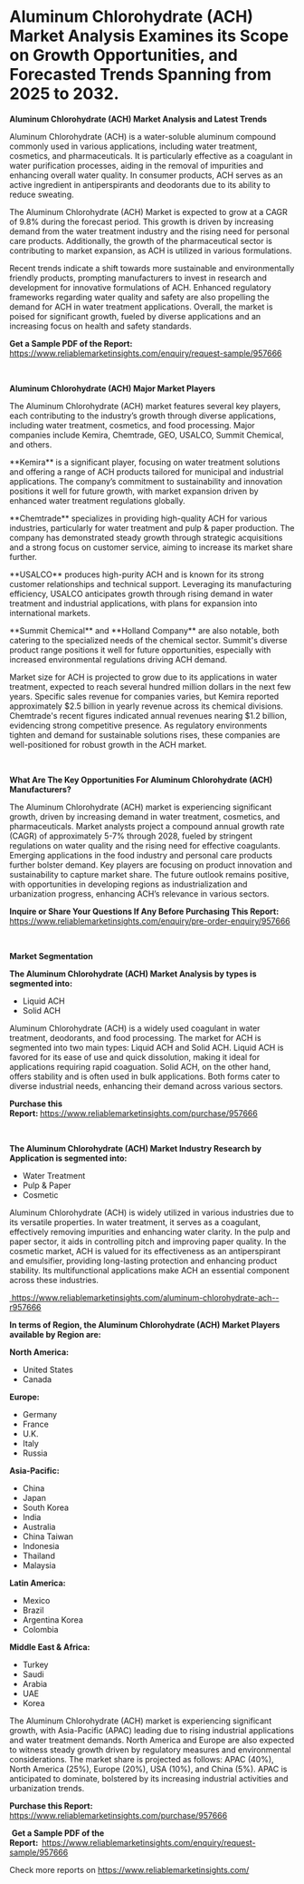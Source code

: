 <p><h1>Aluminum Chlorohydrate (ACH) Market Analysis Examines its Scope on Growth Opportunities, and Forecasted Trends Spanning from 2025 to 2032.</h1></p><p><strong>Aluminum Chlorohydrate (ACH) Market Analysis and Latest Trends</strong></p>
<p><p>Aluminum Chlorohydrate (ACH) is a water-soluble aluminum compound commonly used in various applications, including water treatment, cosmetics, and pharmaceuticals. It is particularly effective as a coagulant in water purification processes, aiding in the removal of impurities and enhancing overall water quality. In consumer products, ACH serves as an active ingredient in antiperspirants and deodorants due to its ability to reduce sweating.</p><p>The Aluminum Chlorohydrate (ACH) Market is expected to grow at a CAGR of 9.8% during the forecast period. This growth is driven by increasing demand from the water treatment industry and the rising need for personal care products. Additionally, the growth of the pharmaceutical sector is contributing to market expansion, as ACH is utilized in various formulations. </p><p>Recent trends indicate a shift towards more sustainable and environmentally friendly products, prompting manufacturers to invest in research and development for innovative formulations of ACH. Enhanced regulatory frameworks regarding water quality and safety are also propelling the demand for ACH in water treatment applications. Overall, the market is poised for significant growth, fueled by diverse applications and an increasing focus on health and safety standards.</p></p>
<p><strong>Get a Sample PDF of the Report:&nbsp;</strong> <a href="https://www.reliablemarketinsights.com/enquiry/request-sample/957666?utm_campaign=3295&utm_medium=2&utm_source=Github&utm_content=ia&utm_term=21032025&utm_id=aluminum-chlorohydrate-ach">https://www.reliablemarketinsights.com/enquiry/request-sample/957666</a></p>
<p>&nbsp;</p>
<p><strong>Aluminum Chlorohydrate (ACH) Major Market Players</strong></p>
<p><p>The Aluminum Chlorohydrate (ACH) market features several key players, each contributing to the industry’s growth through diverse applications, including water treatment, cosmetics, and food processing. Major companies include Kemira, Chemtrade, GEO, USALCO, Summit Chemical, and others.</p><p>**Kemira** is a significant player, focusing on water treatment solutions and offering a range of ACH products tailored for municipal and industrial applications. The company’s commitment to sustainability and innovation positions it well for future growth, with market expansion driven by enhanced water treatment regulations globally.</p><p>**Chemtrade** specializes in providing high-quality ACH for various industries, particularly for water treatment and pulp & paper production. The company has demonstrated steady growth through strategic acquisitions and a strong focus on customer service, aiming to increase its market share further.</p><p>**USALCO** produces high-purity ACH and is known for its strong customer relationships and technical support. Leveraging its manufacturing efficiency, USALCO anticipates growth through rising demand in water treatment and industrial applications, with plans for expansion into international markets.</p><p>**Summit Chemical** and **Holland Company** are also notable, both catering to the specialized needs of the chemical sector. Summit's diverse product range positions it well for future opportunities, especially with increased environmental regulations driving ACH demand.</p><p>Market size for ACH is projected to grow due to its applications in water treatment, expected to reach several hundred million dollars in the next few years. Specific sales revenue for companies varies, but Kemira reported approximately $2.5 billion in yearly revenue across its chemical divisions. Chemtrade's recent figures indicated annual revenues nearing $1.2 billion, evidencing strong competitive presence. As regulatory environments tighten and demand for sustainable solutions rises, these companies are well-positioned for robust growth in the ACH market.</p></p>
<p>&nbsp;</p>
<p><strong>What Are The Key Opportunities For Aluminum Chlorohydrate (ACH) Manufacturers?</strong></p>
<p><p>The Aluminum Chlorohydrate (ACH) market is experiencing significant growth, driven by increasing demand in water treatment, cosmetics, and pharmaceuticals. Market analysts project a compound annual growth rate (CAGR) of approximately 5-7% through 2028, fueled by stringent regulations on water quality and the rising need for effective coagulants. Emerging applications in the food industry and personal care products further bolster demand. Key players are focusing on product innovation and sustainability to capture market share. The future outlook remains positive, with opportunities in developing regions as industrialization and urbanization progress, enhancing ACH’s relevance in various sectors.</p></p>
<p><strong>Inquire or Share Your Questions If Any Before Purchasing This Report:</strong> <a href="https://www.reliablemarketinsights.com/enquiry/pre-order-enquiry/957666?utm_campaign=3295&utm_medium=2&utm_source=Github&utm_content=ia&utm_term=21032025&utm_id=aluminum-chlorohydrate-ach">https://www.reliablemarketinsights.com/enquiry/pre-order-enquiry/957666</a></p>
<p>&nbsp;</p>
<p><strong>Market Segmentation</strong></p>
<p><strong>The Aluminum Chlorohydrate (ACH) Market Analysis by types is segmented into:</strong></p>
<p><ul><li>Liquid ACH</li><li>Solid ACH</li></ul></p>
<p><p>Aluminum Chlorohydrate (ACH) is a widely used coagulant in water treatment, deodorants, and food processing. The market for ACH is segmented into two main types: Liquid ACH and Solid ACH. Liquid ACH is favored for its ease of use and quick dissolution, making it ideal for applications requiring rapid coaguation. Solid ACH, on the other hand, offers stability and is often used in bulk applications. Both forms cater to diverse industrial needs, enhancing their demand across various sectors.</p></p>
<p><strong>Purchase this Report:&nbsp;</strong><a href="https://www.reliablemarketinsights.com/purchase/957666?utm_campaign=3295&utm_medium=2&utm_source=Github&utm_content=ia&utm_term=21032025&utm_id=aluminum-chlorohydrate-ach">https://www.reliablemarketinsights.com/purchase/957666</a></p>
<p>&nbsp;</p>
<p><strong>The Aluminum Chlorohydrate (ACH) Market Industry Research by Application is segmented into:</strong></p>
<p><ul><li>Water Treatment</li><li>Pulp & Paper</li><li>Cosmetic</li></ul></p>
<p><p>Aluminum Chlorohydrate (ACH) is widely utilized in various industries due to its versatile properties. In water treatment, it serves as a coagulant, effectively removing impurities and enhancing water clarity. In the pulp and paper sector, it aids in controlling pitch and improving paper quality. In the cosmetic market, ACH is valued for its effectiveness as an antiperspirant and emulsifier, providing long-lasting protection and enhancing product stability. Its multifunctional applications make ACH an essential component across these industries.</p></p>
<p><a href="https://www.reliablemarketinsights.com/aluminum-chlorohydrate-ach--r957666?utm_campaign=3295&utm_medium=2&utm_source=Github&utm_content=ia&utm_term=21032025&utm_id=aluminum-chlorohydrate-ach">&nbsp;https://www.reliablemarketinsights.com/aluminum-chlorohydrate-ach--r957666</a></p>
<p><strong>In terms of Region, the Aluminum Chlorohydrate (ACH) Market Players available by Region are:</strong></p>
<p>
    <p> <strong> North America: </strong>
        <ul>
            <li>United States</li>
            <li>Canada</li>
        </ul>
        </p> 
    <p> <strong> Europe: </strong>
        <ul>
            <li>Germany</li>
            <li>France</li>
            <li>U.K.</li>
            <li>Italy</li>
            <li>Russia</li>
        </ul>
        </p> 
    <p> <strong> Asia-Pacific: </strong>
        <ul>
            <li>China</li>
            <li>Japan</li>
            <li>South Korea</li>
            <li>India</li>
            <li>Australia</li>
            <li>China Taiwan</li>
            <li>Indonesia</li>
            <li>Thailand</li>
            <li>Malaysia</li>
        </ul>
        </p> 
    <p> <strong> Latin America: </strong>
        <ul>
            <li>Mexico</li>
            <li>Brazil</li>
            <li>Argentina Korea</li>
            <li>Colombia</li>
        </ul>
        </p> 
    <p> <strong> Middle East & Africa: </strong>
        <ul>
            <li>Turkey</li>
            <li>Saudi</li>
            <li>Arabia</li>
            <li>UAE</li>
            <li>Korea</li>
        </ul>
    </p>
    </p>
<p><p>The Aluminum Chlorohydrate (ACH) market is experiencing significant growth, with Asia-Pacific (APAC) leading due to rising industrial applications and water treatment demands. North America and Europe are also expected to witness steady growth driven by regulatory measures and environmental considerations. The market share is projected as follows: APAC (40%), North America (25%), Europe (20%), USA (10%), and China (5%). APAC is anticipated to dominate, bolstered by its increasing industrial activities and urbanization trends.</p></p>
<p><strong>Purchase this Report: </strong><a href="https://www.reliablemarketinsights.com/purchase/957666?utm_campaign=3295&utm_medium=2&utm_source=Github&utm_content=ia&utm_term=21032025&utm_id=aluminum-chlorohydrate-ach">https://www.reliablemarketinsights.com/purchase/957666</a></p>
<p>&nbsp;<strong>Get a Sample PDF of the Report:&nbsp;&nbsp;</strong><a href="https://www.reliablemarketinsights.com/enquiry/request-sample/957666?utm_campaign=3295&utm_medium=2&utm_source=Github&utm_content=ia&utm_term=21032025&utm_id=aluminum-chlorohydrate-ach">https://www.reliablemarketinsights.com/enquiry/request-sample/957666</a></p>
<p><strong></strong></p>
<p>Check more reports on <a href="https://www.reliablemarketinsights.com/?utm_campaign=3295&utm_medium=2&utm_source=Github&utm_content=ia&utm_term=21032025&utm_id=aluminum-chlorohydrate-ach">https://www.reliablemarketinsights.com/</a></p>
